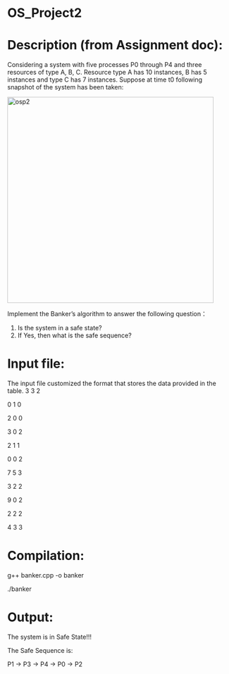 # OS_Project2

# Description (from Assignment doc):
Considering a system with five processes P0 through P4 and three resources of type A, B, C. Resource type A has 10 instances, B has 5 instances and type C has 7 instances. Suppose at time t0 following snapshot of the system has been taken:



 
<img width="468" alt="osp2" src="https://github.com/user-attachments/assets/77220aa2-89c4-4517-87aa-868c85e31dda" />

Implement the Banker’s algorithm to answer the following question： 
1. Is the system in a safe state?
2. If Yes, then what is the safe sequence?

# Input file:
The input file customized the format that stores the data provided in the table.
3 3 2

0 1 0

2 0 0

3 0 2

2 1 1

0 0 2

7 5 3

3 2 2

9 0 2

2 2 2

4 3 3

# Compilation:
g++ banker.cpp -o banker

./banker

# Output:
The system is in Safe State!!! 

The Safe Sequence is: 

P1 -> P3 -> P4 -> P0 -> P2

